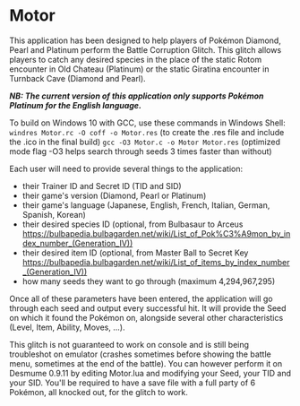 # Motor
This application has been designed to help players of Pokémon Diamond, Pearl and Platinum perform the Battle Corruption Glitch.
This glitch allows players to catch any desired species in the place of the static Rotom encounter in Old Chateau (Platinum) or the static Giratina encounter in Turnback Cave (Diamond and Pearl).

***NB: The current version of this application only supports Pokémon Platinum for the English language.***

To build on Windows 10 with GCC, use these commands in Windows Shell:
``windres Motor.rc -O coff -o Motor.res`` (to create the .res file and include the .ico in the final build)
``gcc -O3 Motor.c -o Motor Motor.res`` (optimized mode flag -O3 helps search through seeds 3 times faster than without)

Each user will need to provide several things to the application:

- their Trainer ID and Secret ID (TID and SID)
- their game's version (Diamond, Pearl or Platinum)
- their game's language (Japanese, English, French, Italian, German, Spanish, Korean)
- their desired species ID (optional, from Bulbasaur to Arceus https://bulbapedia.bulbagarden.net/wiki/List_of_Pok%C3%A9mon_by_index_number_(Generation_IV))
- their desired item ID (optional, from Master Ball to Secret Key https://bulbapedia.bulbagarden.net/wiki/List_of_items_by_index_number_(Generation_IV))
- how many seeds they want to go through (maximum 4,294,967,295)

Once all of these parameters have been entered, the application will go through each seed and output every successful hit.
It will provide the Seed on which it found the Pokémon on, alongside several other characteristics (Level, Item, Ability, Moves, ...).

This glitch is not guaranteed to work on console and is still being troubleshot on emulator (crashes sometimes before showing the battle menu, sometimes at the end of the battle).
You can however perform it on Desmume 0.9.11 by editing Motor.lua and modifying your Seed, your TID and your SID.
You'll be required to have a save file with a full party of 6 Pokémon, all knocked out, for the glitch to work.
